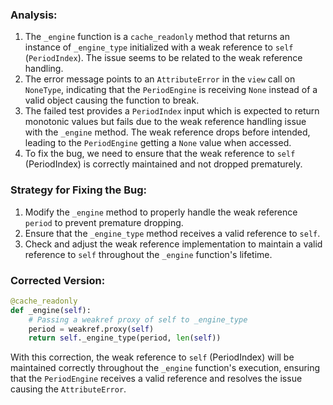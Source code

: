 ### Analysis:
1. The `_engine` function is a `cache_readonly` method that returns an instance of `_engine_type` initialized with a weak reference to `self` (`PeriodIndex`). The issue seems to be related to the weak reference handling.
2. The error message points to an `AttributeError` in the `view` call on `NoneType`, indicating that the `PeriodEngine` is receiving `None` instead of a valid object causing the function to break.
3. The failed test provides a `PeriodIndex` input which is expected to return monotonic values but fails due to the weak reference handling issue with the `_engine` method. The weak reference drops before intended, leading to the `PeriodEngine` getting a `None` value when accessed.
4. To fix the bug, we need to ensure that the weak reference to `self` (PeriodIndex) is correctly maintained and not dropped prematurely.

### Strategy for Fixing the Bug:
1. Modify the `_engine` method to properly handle the weak reference `period` to prevent premature dropping.
2. Ensure that the `_engine_type` method receives a valid reference to `self`.
3. Check and adjust the weak reference implementation to maintain a valid reference to `self` throughout the `_engine` function's lifetime.

### Corrected Version:

```python
@cache_readonly
def _engine(self):
    # Passing a weakref proxy of self to _engine_type
    period = weakref.proxy(self)
    return self._engine_type(period, len(self))
```

With this correction, the weak reference to `self` (PeriodIndex) will be maintained correctly throughout the `_engine` function's execution, ensuring that the `PeriodEngine` receives a valid reference and resolves the issue causing the `AttributeError`.